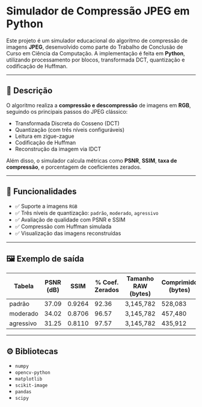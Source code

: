# Simulador de Compressão JPEG em Python

Este projeto é um simulador educacional do algoritmo de compressão de imagens **JPEG**, desenvolvido como parte do Trabalho de Conclusão de Curso em Ciência da Computação. A implementação é feita em **Python**, utilizando processamento por blocos, transformada DCT, quantização e codificação de Huffman.

---

## 📖 Descrição

O algoritmo realiza a **compressão e descompressão** de imagens em **RGB**, seguindo os principais passos do JPEG clássico:

- Transformada Discreta do Cosseno (DCT)
- Quantização (com três níveis configuráveis)
- Leitura em zigue-zague
- Codificação de Huffman
- Reconstrução da imagem via IDCT

Além disso, o simulador calcula métricas como **PSNR**, **SSIM**, **taxa de compressão**, e porcentagem de coeficientes zerados.

---

## 🚀 Funcionalidades

- ✅ Suporte a imagens `RGB`
- ✅ Três níveis de quantização: `padrão`, `moderado`, `agressivo`
- ✅ Avaliação de qualidade com PSNR e SSIM
- ✅ Compressão com Huffman simulada
- ✅ Visualização das imagens reconstruídas

---

## 🖼️ Exemplo de saída

| **Tabela** | **PSNR (dB)** | **SSIM** | **% Coef. Zerados** | **Tamanho RAW (bytes)** | **Comprimido (bytes)** | **Compressão Huffman (x)** |
| ---------- | ------------- | -------- | ------------------- | ----------------------- | ---------------------- | -------------------------- |
| padrão     | 37.09         | 0.9264   | 92.36               | 3,145,782               | 528,083                | 5.96                       |
| moderado   | 34.02         | 0.8706   | 96.57               | 3,145,782               | 457,480                | 6.88                       |
| agressivo  | 31.25         | 0.8110   | 97.57               | 3,145,782               | 435,912                | 7.22                       |

---

## ⚙️ Bibliotecas

  - `numpy`
  - `opencv-python`
  - `matplotlib`
  - `scikit-image`
  - `pandas`
  - `scipy`

